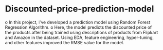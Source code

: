 # Discounted-price-prediction-model
o In this project, I've developed a prediction model using Random Forest Regression Algorithm.
o Here, the model predicts the discounted price of the products after being trained using descriptions of products from Flipkart and Amazon in the dataset. 
Using EDA, feature engineering, hyper-tuning, and other features improved the RMSE value for the model.
